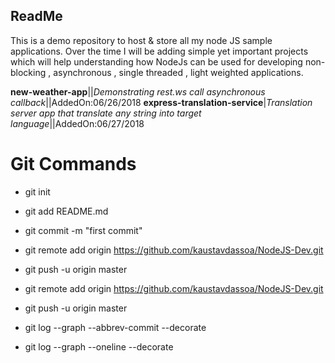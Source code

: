 ## ReadMe

This is a demo repository to host & store all my node JS sample applications. Over the time I will be adding simple yet important projects which will help understanding how NodeJs can be used for developing non-blocking , asynchronous , single threaded , light weighted applications.


**new-weather-app**||*Demonstrating rest.ws call asynchronous callback*||AddedOn:06/26/2018
**express-translation-service**|*Translation server app that translate any string into target language*||AddedOn:06/27/2018  

# Git Commands
- git init
- git add README.md
- git commit -m "first commit"
- git remote add origin https://github.com/kaustavdassoa/NodeJS-Dev.git
- git push -u origin master

- git remote add origin https://github.com/kaustavdassoa/NodeJS-Dev.git
- git push -u origin master

- git log --graph --abbrev-commit --decorate
- git log --graph --oneline --decorate
